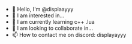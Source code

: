 - 👋 Hello, I'm @displaayyy
- 👀 I am interested in...
- 🌱 I am currently learning c++ .lua
- 💞️ I am looking to collaborate in...
- 📫 How to contact me on discord: displayayyy
<!---
displaayyy/displaayyy is a ✨ special ✨ repository because its `README.md` (this file) appears on your GitHub profile.
You can click the Preview link to take a look at your changes.
--->
